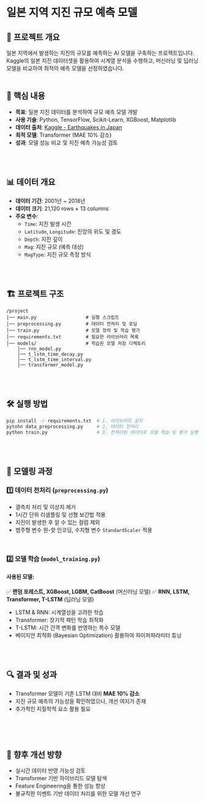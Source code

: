 # 일본 지역 지진 규모 예측 모델

## 📌 프로젝트 개요
일본 지역에서 발생하는 지진의 규모를 예측하는 AI 모델을 구축하는 프로젝트입니다. Kaggle의 일본 지진 데이터셋을 활용하여 시계열 분석을 수행하고, 머신러닝 및 딥러닝 모델을 비교하여 최적의 예측 모델을 선정하였습니다.
</br>
</br>

## 🚀 핵심 내용
- **목표**: 일본 지진 데이터를 분석하여 규모 예측 모델 개발
- **사용 기술**: Python, TensorFlow, Scikit-Learn, XGBoost, Matplotlib
- **데이터 출처**: [Kaggle - Earthquakes in Japan](https://www.kaggle.com/datasets/aerodinamicc/earthquakes-in-japan)
- **최적 모델**: Transformer (MAE 10% 감소)
- **성과**: 모델 성능 비교 및 지진 예측 가능성 검토
</br>
</br>

## 📊 데이터 개요
- **데이터 기간**: 2001년 ~ 2018년
- **데이터 크기**: 21,120 rows × 13 columns
- **주요 변수**:
  - `Time`: 지진 발생 시간
  - `Latitude`, `Longitude`: 진앙의 위도 및 경도
  - `Depth`: 지진 깊이
  - `Mag`: 지진 규모 (예측 대상)
  - `MagType`: 지진 규모 측정 방식
</br>
</br>

## 🏗️ 프로젝트 구조
```
/project
│── main.py                  # 실행 스크립트
│── preprocessing.py         # 데이터 전처리 및 로딩
│── train.py                 # 모델 정의 및 학습 평가
│── requirements.txt         # 필요한 라이브러리 목록
│── models/                  # 학습된 모델 저장 디렉토리
    │── rnn_model.py
    │── t_lstm_time_decay.py
    │── t_lstm_time_interval.py
    │── transformer_model.py
```
</br>
</br>

## 🛠️ 실행 방법
```bash
pip install -r requirements.txt  # 1. 라이브러리 설치
pytohn data_preprocessing.py     # 2. 데이터 전처리
python train.py                  # 3. 전처리된 데이터로 모델 학습 및 평가 실행
```
</br>
</br>

## 🔬 모델링 과정
### 1️⃣ 데이터 전처리 (`preprocessing.py`)
- 결측치 처리 및 이상치 제거
- 1시간 단위 리샘플링 및 선형 보간법 적용
- 지진이 발생한 후 알 수 있는 컬럼 제외
- 범주형 변수 원-핫 인코딩, 수치형 변수 `StandardScaler` 적용
</br>

### 2️⃣ 모델 학습 (`model_training.py`)
#### 사용된 모델:
✅ **랜덤 포레스트, XGBoost, LGBM, CatBoost** (머신러닝 모델)
✅ **RNN, LSTM, Transformer, T-LSTM** (딥러닝 모델)

- LSTM & RNN: 시계열성을 고려한 학습
- Transformer: 장기적 패턴 학습 최적화
- T-LSTM: 시간 간격 변화를 반영하는 특수 모델
- 베이지안 최적화 (Bayesian Optimization) 활용하여 하이퍼파라미터 튜닝
</br>
</br>


## 🔍 결과 및 성과
- Transformer 모델이 기존 LSTM 대비 **MAE 10% 감소**
- 지진 규모 예측의 가능성을 확인하였으나, 개선 여지가 존재
- 추가적인 지질학적 요소 활용 필요
</br>
</br>
</br>

## 📌 향후 개선 방향
- 실시간 데이터 반영 가능성 검토
- Transformer 기반 하이브리드 모델 탐색
- Feature Engineering을 통한 성능 향상
- 불규칙한 이벤트 기반 데이터 처리를 위한 모델 개선 연구
